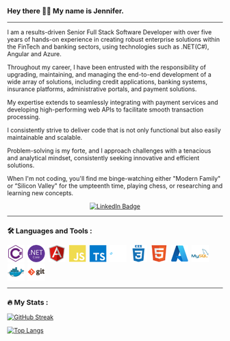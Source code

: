### Hey there 👋😊 My name is Jennifer.

<hr/>

I am a results-driven Senior Full Stack Software Developer with over five years of hands-on experience in creating robust enterprise solutions within the FinTech and banking sectors, using technologies such as .NET(C#), Angular and Azure.

Throughout my career, I have been entrusted with the responsibility of upgrading, maintaining, and managing the end-to-end development of a wide array of solutions, including credit applications, banking systems, insurance platforms, administrative portals, and payment solutions. 

My expertise extends to seamlessly integrating with payment services and developing high-performing web APIs to facilitate smooth transaction processing.

I consistently strive to deliver code that is not only functional but also easily maintainable and scalable.

Problem-solving is my forte, and I approach challenges with a tenacious and analytical mindset, consistently seeking innovative and efficient solutions.

When I'm not coding, you'll find me binge-watching either "Modern Family" or “Silicon Valley" for the umpteenth time, playing chess, or researching and learning new concepts.

<div id="badges" align="center">
  <a href="https://www.linkedin.com/in/jennifer-oliseyenum/">
    <img src="https://img.shields.io/badge/Jennifer Oliseyenum-blue?style=for-the-badge&logo=linkedin&logoColor=white" alt="LinkedIn Badge"/>
  </a>
  <!-- <img src="https://komarev.com/ghpvc/?username=JennyAmy&style=flat-square&color=blue" alt=""/> 
  -->
</div>

<!-- 
- 🔭 I’m currently working on ...
- 🌱 I’m currently learning ...
- 👯 I’m looking to collaborate on ...
- 🤔 I’m looking for help with ...
- 💬 Ask me about ... 
- 📫 Contact me: <div id="badges" align="">
  <a href="https://www.linkedin.com/in/jennifer-oliseyenum/">
    <img src="https://img.shields.io/badge/LinkedIn-blue?style=for-the-badge&logo=linkedin&logoColor=white" alt="LinkedIn Badge"/>
  </a>
  <img src="https://komarev.com/ghpvc/?username=JennyAmy&style=flat-square&color=blue" alt=""/>
</div> ...
- 😄 Pronouns: ...
- ⚡ Fun fact: ... -->

<hr/>

### :hammer_and_wrench: Languages and Tools :
<div>
  <img src="https://github.com/devicons/devicon/blob/master/icons/csharp/csharp-line.svg" title="C#" alt="C#" width="40" height="40"/>&nbsp;
  <img src="https://github.com/devicons/devicon/blob/master/icons/dotnetcore/dotnetcore-original.svg" title=">.NET" alt=".NET" width="40" height="40"/>&nbsp;
  <img src="https://github.com/devicons/devicon/blob/master/icons/angularjs/angularjs-original.svg" title="Angular" alt="Angular" width="40" height="40"/>&nbsp;
  <img src="https://github.com/devicons/devicon/blob/master/icons/javascript/javascript-plain.svg" title="Typescript" alt="Typescript" width="40" height="40"/>&nbsp;
  <img src="https://github.com/devicons/devicon/blob/master/icons/typescript/typescript-plain.svg" title="Typescript" alt="Typescript" width="40" height="40"/>&nbsp;
  <img src="https://github.com/devicons/devicon/blob/master/icons/tailwindcss/tailwindcss-original-wordmark.svg" title="Tailwindcss" alt="Tailwindcss" width="40" height="40"/>&nbsp;
  <img src="https://github.com/devicons/devicon/blob/master/icons/css3/css3-plain-wordmark.svg"  title="CSS3" alt="CSS" width="40" height="40"/>&nbsp;
  <img src="https://github.com/devicons/devicon/blob/master/icons/html5/html5-original.svg" title="HTML5" alt="HTML" width="40" height="40"/>&nbsp;
  <img src="https://github.com/devicons/devicon/blob/master/icons/azure/azure-original.svg" title="Azure" alt="Azure" width="40" height="40"/>&nbsp;
  <img src="https://github.com/devicons/devicon/blob/master/icons/mysql/mysql-original-wordmark.svg" title="MySQL"  alt="MySQL" width="40" height="40"/>&nbsp;
    <img src="https://github.com/devicons/devicon/blob/master/icons/docker/docker-original.svg" title="docker"  alt="docker" width="40" height="40"/>&nbsp;
  <img src="https://github.com/devicons/devicon/blob/master/icons/git/git-original-wordmark.svg" title="Git" **alt="Git" width="40" height="40"/>
</div>

<hr/>

### :fire: My Stats :
[![GitHub Streak](http://github-readme-streak-stats.herokuapp.com?user=JennyAmy&theme=dark&background=000000)](https://git.io/streak-stats)

[![Top Langs](https://github-readme-stats.vercel.app/api/top-langs/?username=JennyAmy&layout=compact&theme=vision-friendly-dark)](https://github.com/anuraghazra/github-readme-stats)

